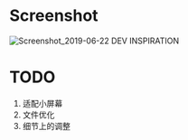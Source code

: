 # Screenshot
![Screenshot_2019-06-22 DEV INSPIRATION](https://i.loli.net/2019/06/22/5d0e49d10f1c454851.png)


# TODO
1. 适配小屏幕
2. 文件优化
3. 细节上的调整